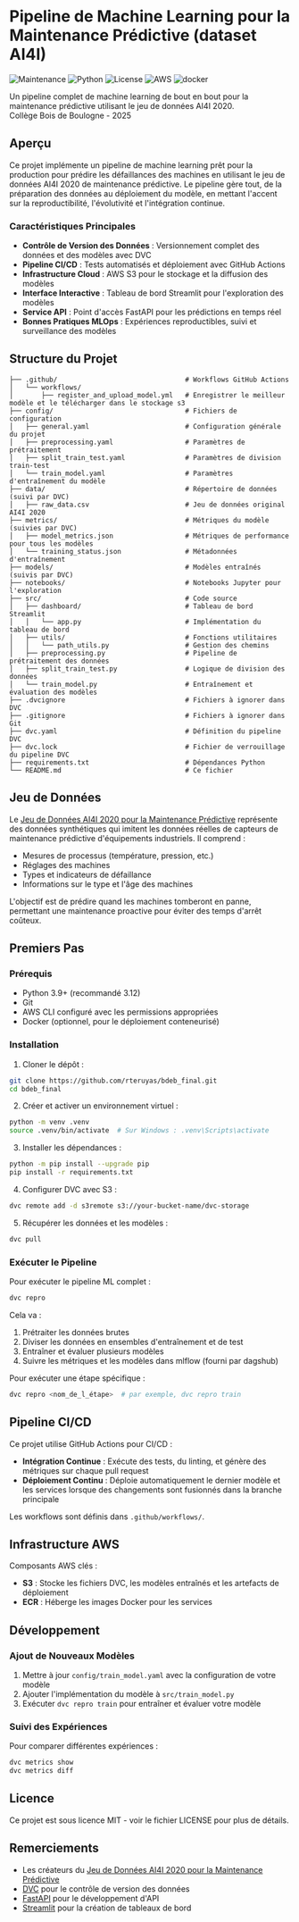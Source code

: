 # Pipeline de Machine Learning pour la Maintenance Prédictive (dataset AI4I)

![Maintenance](https://img.shields.io/badge/Maintenance-Active-green.svg)
![Python](https://img.shields.io/badge/Python-3.9+-blue.svg)
![License](https://img.shields.io/badge/license-Apache%202.0-yellow?style=flat-square)
![AWS](https://img.shields.io/badge/AWS-232F3E?style=flat&logo=amazonwebservices&logoColor=white)
![docker](https://img.shields.io/badge/docker-257bd6?style=for-the-badge&logo=docker&logoColor=white)


Un pipeline complet de machine learning de bout en bout pour la maintenance prédictive utilisant le jeu de données AI4I 2020.  
Collège Bois de Boulogne - 2025 

## Aperçu

Ce projet implémente un pipeline de machine learning prêt pour la production pour prédire les défaillances des machines en utilisant le jeu de données AI4I 2020 de maintenance prédictive. Le pipeline gère tout, de la préparation des données au déploiement du modèle, en mettant l'accent sur la reproductibilité, l'évolutivité et l'intégration continue.

### Caractéristiques Principales

- **Contrôle de Version des Données** : Versionnement complet des données et des modèles avec DVC
- **Pipeline CI/CD** : Tests automatisés et déploiement avec GitHub Actions
- **Infrastructure Cloud** : AWS S3 pour le stockage et la diffusion des modèles
- **Interface Interactive** : Tableau de bord Streamlit pour l'exploration des modèles
- **Service API** : Point d'accès FastAPI pour les prédictions en temps réel
- **Bonnes Pratiques MLOps** : Expériences reproductibles, suivi et surveillance des modèles

## Structure du Projet

```	
├── .github/                     			# Workflows GitHub Actions
│   └── workflows/                          
│       ├── register_and_upload_model.yml	# Enregistrer le meilleur modèle et le télécharger dans le stockage s3
├── config/                      			# Fichiers de configuration
│   ├── general.yaml             			# Configuration générale du projet
│   ├── preprocessing.yaml       			# Paramètres de prétraitement
│   ├── split_train_test.yaml    			# Paramètres de division train-test
│   └── train_model.yaml         			# Paramètres d'entraînement du modèle
├── data/                        			# Répertoire de données (suivi par DVC)
│   ├── raw_data.csv             			# Jeu de données original AI4I 2020
├── metrics/                     			# Métriques du modèle (suivies par DVC)
│   ├── model_metrics.json       			# Métriques de performance pour tous les modèles
│   └── training_status.json     			# Métadonnées d'entraînement
├── models/                      			# Modèles entraînés (suivis par DVC)
├── notebooks/                   			# Notebooks Jupyter pour l'exploration
├── src/                         			# Code source
│   ├── dashboard/               			# Tableau de bord Streamlit
│   │   └── app.py               			# Implémentation du tableau de bord
│   ├── utils/                   			# Fonctions utilitaires
│   │   └── path_utils.py        			# Gestion des chemins
│   ├── preprocessing.py         			# Pipeline de prétraitement des données
│   ├── split_train_test.py      			# Logique de division des données
│   └── train_model.py           			# Entraînement et évaluation des modèles
├── .dvcignore                   			# Fichiers à ignorer dans DVC
├── .gitignore                   			# Fichiers à ignorer dans Git
├── dvc.yaml                     			# Définition du pipeline DVC
├── dvc.lock                     			# Fichier de verrouillage du pipeline DVC
├── requirements.txt             			# Dépendances Python
└── README.md                    			# Ce fichier
```

## Jeu de Données

Le [Jeu de Données AI4I 2020 pour la Maintenance Prédictive](https://archive.ics.uci.edu/ml/datasets/AI4I+2020+Predictive+Maintenance+Dataset) représente des données synthétiques qui imitent les données réelles de capteurs de maintenance prédictive d'équipements industriels. Il comprend :

- Mesures de processus (température, pression, etc.)
- Réglages des machines
- Types et indicateurs de défaillance
- Informations sur le type et l'âge des machines

L'objectif est de prédire quand les machines tomberont en panne, permettant une maintenance proactive pour éviter des temps d'arrêt coûteux.

## Premiers Pas

### Prérequis

- Python 3.9+ (recommandé 3.12)
- Git
- AWS CLI configuré avec les permissions appropriées
- Docker (optionnel, pour le déploiement conteneurisé)

### Installation

1. Cloner le dépôt :

```bash
git clone https://github.com/rteruyas/bdeb_final.git 
cd bdeb_final
```

2. Créer et activer un environnement virtuel :

```bash
python -m venv .venv
source .venv/bin/activate  # Sur Windows : .venv\Scripts\activate
```

3. Installer les dépendances :

```bash
python -m pip install --upgrade pip 
pip install -r requirements.txt
```

4. Configurer DVC avec S3 :

```bash
dvc remote add -d s3remote s3://your-bucket-name/dvc-storage
```

5. Récupérer les données et les modèles :

```bash
dvc pull
```

### Exécuter le Pipeline

Pour exécuter le pipeline ML complet :

```bash
dvc repro
```

Cela va :
1. Prétraiter les données brutes
2. Diviser les données en ensembles d'entraînement et de test
3. Entraîner et évaluer plusieurs modèles
4. Suivre les métriques et les modèles dans mlflow (fourni par dagshub)

Pour exécuter une étape spécifique :

```bash
dvc repro <nom_de_l_étape>  # par exemple, dvc repro train
```

## Pipeline CI/CD

Ce projet utilise GitHub Actions pour CI/CD :

- **Intégration Continue** : Exécute des tests, du linting, et génère des métriques sur chaque pull request
- **Déploiement Continu** : Déploie automatiquement le dernier modèle et les services lorsque des changements sont fusionnés dans la branche principale

Les workflows sont définis dans `.github/workflows/`.

## Infrastructure AWS

Composants AWS clés :

- **S3** : Stocke les fichiers DVC, les modèles entraînés et les artefacts de déploiement
- **ECR** : Héberge les images Docker pour les services

## Développement

### Ajout de Nouveaux Modèles

1. Mettre à jour `config/train_model.yaml` avec la configuration de votre modèle
2. Ajouter l'implémentation du modèle à `src/train_model.py`
3. Exécuter `dvc repro train` pour entraîner et évaluer votre modèle

### Suivi des Expériences

Pour comparer différentes expériences :

```bash
dvc metrics show
dvc metrics diff
```

## Licence

Ce projet est sous licence MIT - voir le fichier LICENSE pour plus de détails.

## Remerciements

- Les créateurs du [Jeu de Données AI4I 2020 pour la Maintenance Prédictive](https://archive.ics.uci.edu/ml/datasets/AI4I+2020+Predictive+Maintenance+Dataset)
- [DVC](https://dvc.org/) pour le contrôle de version des données
- [FastAPI](https://fastapi.tiangolo.com/) pour le développement d'API
- [Streamlit](https://streamlit.io/) pour la création de tableaux de bord
